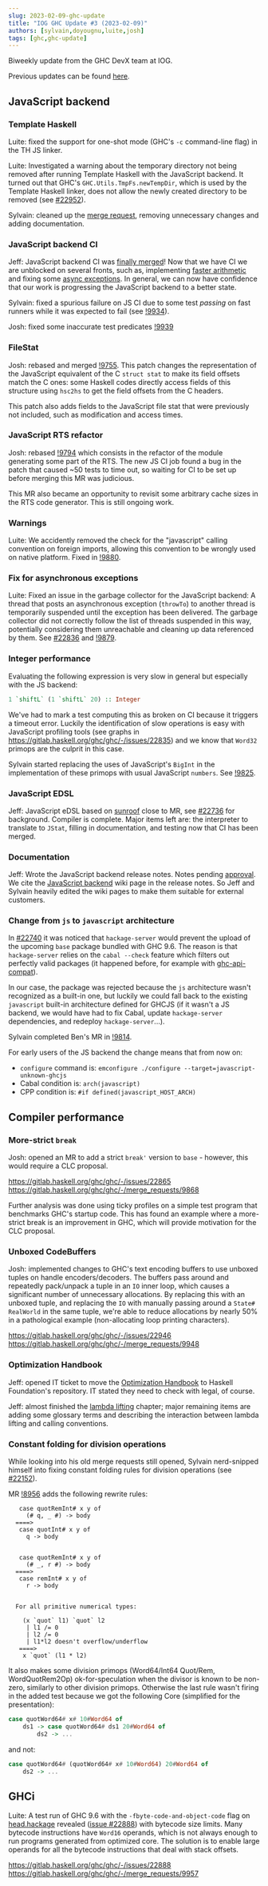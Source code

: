 ```yaml
---
slug: 2023-02-09-ghc-update
title: "IOG GHC Update #3 (2023-02-09)"
authors: [sylvain,doyougnu,luite,josh]
tags: [ghc,ghc-update]
---
```


Biweekly update from the GHC DevX team at IOG.

Previous updates can be found [here](https://engineering.iog.io/tags/ghc-update).

## JavaScript backend

### Template Haskell

Luite: fixed the support for one-shot mode (GHC's `-c` command-line flag)
in the TH JS linker.

Luite: Investigated a warning about the temporary directory not being removed
after running Template Haskell with the JavaScript backend. It turned out
that GHC's `GHC.Utils.TmpFs.newTempDir`, which is used by the Template Haskell
linker, does not allow the newly created directory to be removed
(see [#22952](https://gitlab.haskell.org/ghc/ghc/-/issues/22952)).

Sylvain: cleaned up the [merge request](https://gitlab.haskell.org/ghc/ghc/-/merge_requests/9779),
removing unnecessary changes and adding documentation.

### JavaScript backend CI

Jeff: JavaScript backend CI was [finally
merged](https://gitlab.haskell.org/ghc/ghc/-/merge_requests/9552)! Now that we
have CI we are unblocked on several fronts, such as, implementing [faster
arithmetic](https://gitlab.haskell.org/ghc/ghc/-/merge_requests/9825) and fixing
some [async
exceptions](https://gitlab.haskell.org/ghc/ghc/-/merge_requests/9879). In
general, we can now have confidence that our work is progressing the JavaScript
backend to a better state.

Sylvain: fixed a spurious failure on JS CI due to some test _passing_ on fast runners
while it was expected to fail (see [!9934](https://gitlab.haskell.org/ghc/ghc/-/merge_requests/9934)).

Josh: fixed some inaccurate test predicates [!9939](https://gitlab.haskell.org/ghc/ghc/-/merge_requests/9939)

### FileStat

Josh: rebased and merged [!9755](https://gitlab.haskell.org/ghc/ghc/-/merge_requests/9755).
This patch changes the representation of the JavaScript equivalent of the C `struct stat`
to make its field offsets match the C ones: some Haskell codes directly access fields of
this structure using `hsc2hs` to get the field offsets from the C headers.

This patch also adds fields to the JavaScript file stat that were previously not
included, such as modification and access times.

### JavaScript RTS refactor

Josh: rebased [!9794](https://gitlab.haskell.org/ghc/ghc/-/merge_requests/9794) which consists
in the refactor of the module generating some part of the RTS. The new JS CI job found a bug in the patch that
caused ~50 tests to time out, so waiting for CI to be set up before merging this MR was judicious.

This MR also became an opportunity to revisit some arbitrary cache sizes in the RTS code generator.
This is still ongoing work.

### Warnings

Luite: We accidently removed the check for the "javascript" calling convention on
foreign imports, allowing this convention to be wrongly used on native platform.
Fixed in [!9880](https://gitlab.haskell.org/ghc/ghc/-/merge_requests/9880).

### Fix for asynchronous exceptions

Luite: Fixed an issue in the garbage collector for the JavaScript backend:
A thread that posts an asynchronous exception (`throwTo`) to another thread
is temporarily suspended until the exception has been delivered. The
garbage collector did not correctly follow the list of threads suspended in
this way, potentially considering them unreachable and cleaning up data
referenced by them. See [#22836](https://gitlab.haskell.org/ghc/ghc/-/issues/22836) and
[!9879](https://gitlab.haskell.org/ghc/ghc/-/merge_requests/9879).

### Integer performance

Evaluating the following expression is very slow in general but especially with
the JS backend:

```haskell
1 `shiftL` (1 `shiftL` 20) :: Integer
```

We've had to mark a test computing this as broken on CI because it triggers a
timeout error. Luckily the identification of slow operations is easy with
JavaScript profiling tools (see graphs in
https://gitlab.haskell.org/ghc/ghc/-/issues/22835) and we know that `Word32`
primops are the culprit in this case.

Sylvain started replacing the uses of JavaScript's `BigInt` in the
implementation of these primops with usual JavaScript `numbers`.
See [!9825](https://gitlab.haskell.org/ghc/ghc/-/merge_requests/9825).

### JavaScript EDSL

Jeff: JavaScript eDSL based on
[sunroof](https://github.com/ku-fpg/sunroof-compiler) close to MR, see
[#22736](https://gitlab.haskell.org/ghc/ghc/-/issues/22736) for background.
Compiler is complete. Major items left are: the interpreter to translate to
`JStat`, filling in documentation, and testing now that CI has been merged.

### Documentation

Jeff: Wrote the JavaScript backend release notes. Notes pending
[approval](https://gitlab.haskell.org/ghc/ghc/-/merge_requests/9828). We cite
the [JavaScript
backend](https://gitlab.haskell.org/ghc/ghc/-/wikis/javascript-backend) wiki
page in the release notes. So Jeff and Sylvain heavily edited the wiki pages to
make them suitable for external customers.

### Change from `js` to `javascript` architecture

In [#22740](https://gitlab.haskell.org/ghc/ghc/-/issues/22740) it was noticed that
`hackage-server` would prevent the upload of the upcoming `base` package bundled with GHC 9.6.
The reason is that `hackage-server` relies on the `cabal --check` feature which filters
out perfectly valid packages (it happened before, for example with [ghc-api-compat](https://gitlab.haskell.org/haskell/ghc-api-compat/-/issues/1)).

In our case, the package was rejected because the `js` architecture wasn't recognized
as a built-in one, but luckily we could fall back to the existing `javascript` built-in
architecture defined for GHCJS (if it wasn't a JS backend, we would have had to fix Cabal,
update `hackage-server` dependencies, and redeploy `hackage-server`...).

Sylvain completed Ben's MR in [!9814](https://gitlab.haskell.org/ghc/ghc/-/merge_requests/9814).

For early users of the JS backend the change means that from now on:
- `configure` command is: `emconfigure ./configure --target=javascript-unknown-ghcjs`
- Cabal condition is: `arch(javascript)`
- CPP condition is: `#if defined(javascript_HOST_ARCH)`

## Compiler performance

### More-strict `break`

Josh: opened an MR to add a strict `break'` version to `base` - however, this would require a CLC proposal.

https://gitlab.haskell.org/ghc/ghc/-/issues/22865
https://gitlab.haskell.org/ghc/ghc/-/merge_requests/9868

Further analysis was done using ticky profiles on a simple test program that benchmarks GHC's startup code.
This has found an example where a more-strict break is an improvement in GHC, which will provide motivation
for the CLC proposal.

### Unboxed CodeBuffers

Josh: implemented changes to GHC's text encoding buffers to use unboxed tuples on handle encoders/decoders.
The buffers pass around and repeatedly pack/unpack a tuple in an `IO` inner loop, which causes a significant
number of unnecessary allocations. By replacing this with an unboxed tuple, and replacing the `IO` with
manually passing around a `State# RealWorld` in the same tuple, we're able to reduce allocations by nearly 50%
in a pathological example (non-allocating loop printing characters).

https://gitlab.haskell.org/ghc/ghc/-/issues/22946
https://gitlab.haskell.org/ghc/ghc/-/merge_requests/9948

### Optimization Handbook

Jeff: opened IT ticket to move the [Optimization
Handbook](https://github.com/input-output-hk/hs-opt-handbook.github.io) to Haskell Foundation's repository.
IT stated they need to check with legal, of course.

Jeff: almost finished the [lambda
lifting](https://input-output-hk.github.io/hs-opt-handbook.github.io/src/Optimizations/GHC_opt/lambda_lifting.html)
chapter; major remaining items are adding some glossary terms and describing the
interaction between lambda lifting and calling conventions.


### Constant folding for division operations

While looking into his old merge requests still opened, Sylvain nerd-snipped
himself into fixing constant folding rules for division operations (see
[#22152](https://gitlab.haskell.org/ghc/ghc/-/issues/22152)).

MR [!8956](https://gitlab.haskell.org/ghc/ghc/-/merge_requests/8956) adds the
following rewrite rules:

```
   case quotRemInt# x y of
     (# q, _ #) -> body
  ====>
   case quotInt# x y of
     q -> body


   case quotRemInt# x y of
     (# _, r #) -> body
  ====>
   case remInt# x y of
     r -> body


  For all primitive numerical types:

    (x `quot` l1) `quot` l2
     | l1 /= 0
     | l2 /= 0
     | l1*l2 doesn't overflow/underflow
   ====>
    x `quot` (l1 * l2)
```

It also makes some division primops (Word64/Int64 Quot/Rem, WordQuotRem2Op)
ok-for-speculation when the divisor is known to be non-zero, similarly to other
division primops. Otherwise the last rule wasn't firing in the added test
because we got the following Core (simplified for the presentation):

```haskell
case quotWord64# x# 10#Word64 of
    ds1 -> case quotWord64# ds1 20#Word64 of
        ds2 -> ...
```

and not:

```haskell
case quotWord64# (quotWord64# x# 10#Word64) 20#Word64 of
    ds2 -> ...
```

## GHCi

Luite: A test run of GHC 9.6 with the `-fbyte-code-and-object-code` flag
on [head.hackage](https://ghc.gitlab.haskell.org/head.hackage/) revealed
([issue #22888](https://gitlab.haskell.org/ghc/ghc/-/issues/22888)) with bytecode
size limits. Many bytecode instructions have `Word16` operands, which
is not always enough to run programs generated from optimized core. The solution
is to enable large operands for all the bytecode instructions that deal with
stack offsets.

https://gitlab.haskell.org/ghc/ghc/-/issues/22888
https://gitlab.haskell.org/ghc/ghc/-/merge_requests/9957
